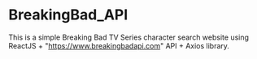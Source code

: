 # BreakingBad_API
This is a simple Breaking Bad TV Series character search website using ReactJS + "https://www.breakingbadapi.com" API + Axios library. 
